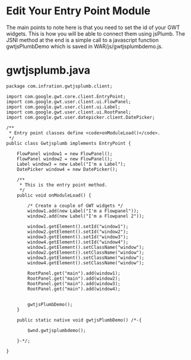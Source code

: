 # Edit Your Entry Point Module #

The main points to note here is that you need to set the id of your GWT widgets.  This is how you will be able to connect them using jsPlumb.  The JSNI method at the end is a simple call to a javascript function gwtjsPlumbDemo which is saved in WAR/js/gwtjsplumbdemo.js.

# gwtjsplumb.java #

```
package com.infration.gwtjsplumb.client;

import com.google.gwt.core.client.EntryPoint;
import com.google.gwt.user.client.ui.FlowPanel;
import com.google.gwt.user.client.ui.Label;
import com.google.gwt.user.client.ui.RootPanel;
import com.google.gwt.user.datepicker.client.DatePicker;

/**
 * Entry point classes define <code>onModuleLoad()</code>.
 */
public class Gwtjsplumb implements EntryPoint {
	
	FlowPanel window1 = new FlowPanel();
	FlowPanel window2 = new FlowPanel();
	Label window3 = new Label("I'm a Label");
	DatePicker window4 = new DatePicker();
	
	/**
	 * This is the entry point method.
	 */
	public void onModuleLoad() {
		
		/* Create a couple of GWT widgets */
		window1.add(new Label("I'm a Flowpanel"));
		window2.add(new Label("I'm a Flowpanel 2"));
		
		window1.getElement().setId("window1");
		window2.getElement().setId("window2");
		window3.getElement().setId("window3");
		window4.getElement().setId("window4");
		window1.getElement().setClassName("window");
		window2.getElement().setClassName("window");
		window3.getElement().setClassName("window");
		window4.getElement().setClassName("window");
		
		RootPanel.get("main").add(window1);
		RootPanel.get("main").add(window2);
		RootPanel.get("main").add(window3);
		RootPanel.get("main").add(window4);
		
		
		gwtjsPlumbDemo();
	}
	
	public static native void gwtjsPlumbDemo() /*-{
	
		$wnd.gwtjsplumbdemo();
		
	}-*/;
	
}

```
